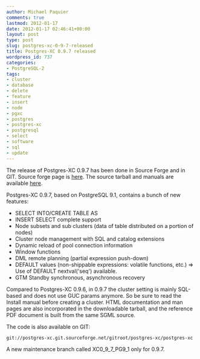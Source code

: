 ```yaml
---
author: Michael Paquier
comments: true
lastmod: 2012-01-17
date: 2012-01-17 02:46:41+00:00
layout: post
type: post
slug: postgres-xc-0-9-7-released
title: Postgres-XC 0.9.7 released
wordpress_id: 737
categories:
- PostgreSQL-2
tags:
- cluster
- database
- delete
- feature
- insert
- node
- pgxc
- postgres
- postgres-xc
- postgresql
- select
- software
- sql
- update
---
```


The release of Postgres-XC 0.9.7 has been done in Source Forge and in GIT.
Source forge page is [here](https://sourceforge.net/projects/postgres-xc/).
The source tarball and manuals are available [here](https://sourceforge.net/projects/postgres-xc/files/Version_0.9.7/).

Postgres-XC 0.9.7, based on PostgreSQL 9.1, contains a bunch of new features:

  * SELECT INTO/CREATE TABLE AS
  * INSERT SELECT complete support
  * Node subsets and sub clusters (data of table distributed on a portion of nodes)
  * Cluster node management with SQL and catalog extensions
  * Dynamic reload of pool connection information
  * Window functions
  * DML remote planning (partial expression push-down)
  * DEFAULT values (non-shippable expressions: volatile functions, etc.) => Use of DEFAULT nextval('seq') available.
  * GTM Standby synchronous, asynchronous recovery

Compared to Postgres-XC 0.9.6, in 0.9.7 the cluster setting is mainly SQL-based and does not use GUC params anymore. So be sure to read the Install manual before creating a cluster.
HTML documentation and man pages are also incorporated in the downloadable tarball, and the reference PDF document is built from the same SGML source.

The code is also available on GIT:

    git://postgres-xc.git.sourceforge.net/gitroot/postgres-xc/postgres-xc

A new maintenance branch called XC0_9_7_PG9_1 only for 0.9.7.
